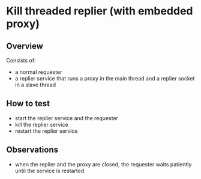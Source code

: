 # Kill threaded replier (with embedded proxy)

## Overview

Consists of:

- a normal requester
- a replier service that runs a proxy in the main thread and a replier socket in
  a slave thread

## How to test

- start the replier service and the requester
- kill the replier service
- restart the replier service

## Observations

- when the replier and the proxy are closed, the requester waits patiently until
  the service is restarted

